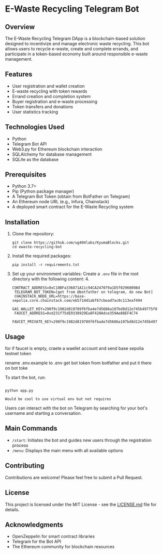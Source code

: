 # E-Waste Recycling Telegram Bot

## Overview

The E-Waste Recycling Telegram DApp is a blockchain-based solution designed to incentivize and manage electronic waste recycling. This bot allows users to recycle e-waste, create and complete errands, and participate in a token-based economy built around responsible e-waste management.

## Features

- User registration and wallet creation
- E-waste recycling with token rewards
- Errand creation and completion system
- Buyer registration and e-waste processing
- Token transfers and donations
- User statistics tracking

## Technologies Used

- Python
- Telegram Bot API
- Web3.py for Ethereum blockchain interaction
- SQLAlchemy for database management
- SQLite as the database

## Prerequisites

- Python 3.7+
- Pip (Python package manager)
- A Telegram Bot Token (obtain from BotFather on Telegram)
- An Ethereum node URL (e.g., Infura, Chainstack)
- A deployed smart contract for the E-Waste Recycling system

## Installation

1. Clone the repository:
   ```
   git clone https://github.com/ug404labs/KyumaBlocks.git 
   cd ewaste-recycling-bot
   ```

2. Install the required packages:
   ```
   pip install -r requirements.txt
   ```

3. Set up your environment variables:
   Create a `.env` file in the root directory with the following content:
   4. 
      ```
      CONTRACT_ADDRESS=0xC10BFa336871A11c94CA247079a1D5f02960098d
       TELEGRAM_BOT_TOKEN=[get from @botfather on telegram, do new Bot]
       CHAINSTACK_NODE_URL=https://base-sepolia.core.chainstack.com/eb5714d1abf67cbead7ac0c113eaf494
       GAS_WALLET_KEY=290f9c1982d819789f6fba4e7d5686a107bd8d12e745b49775f84f1e207ef128
       FAUCET_ADDRESS=0xd231f75dE9338929Ea8F420Adce359Ae88EF4C74
       FAUCET_PRIVATE_KEY=290f9c1982d819789f6fba4e7d5686a107bd8d12e745b49775f84f1e207ef128
      ```
      

## Usage

for 
if faucet is empty, craete a waellet account and send base sepolia testnet token

rename .env.example to .env
get bot token from botfather and put it there on bot toke

To start the bot, run:

```

python app.py

```
```
Would be cool to use virtual env but not requires
```
Users can interact with the bot on Telegram by searching for your bot's username and starting a conversation.

## Main Commands

- `/start`: Initiates the bot and guides new users through the registration process
- `/menu`: Displays the main menu with all available options

## Contributing

Contributions are welcome! Please feel free to submit a Pull Request.

## License

This project is licensed under the MIT License - see the [LICENSE.md](LICENSE.md) file for details.

## Acknowledgments

- OpenZeppelin for smart contract libraries
- Telegram for the Bot API
- The Ethereum community for blockchain resources